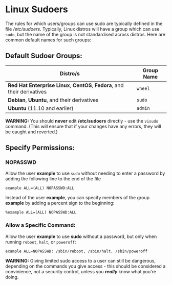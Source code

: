 # Linux Sudoers

The rules for which users/groups can use sudo are typically defined in the file */etc/sudoers*. Typically, Linux distros will have a group which can use `sudo`, but the name of the group is not standardised across distros. Here are common default names for such groups:

## Default Sudoer Groups:

| Distro/s                                                                    | Group Name |
|-----------------------------------------------------------------------------|------------|
| **Red Hat Enterprise Linux**, **CentOS**, **Fedora**, and their derivatives | `wheel`  |
| **Debian**, **Ubuntu**, and their derivatives                               | `sudo`   |
| **Ubuntu** (11.10 and earlier)                                              | `admin`  |

**WARNING:** You should **never** edit **/etc/sudoers** directly - use the `visudo` command. (This will ensure that if your changes have any errors, they will be caught and reverted.)

## Specify Permissions:

### NOPASSWD

Allow the user **example** to use `sudo` without needing to enter a password by adding the following line to the end of the file

`example ALL=(ALL) NOPASSWD:ALL`

Instead of the user **example**, you can specify members of the group **example** by adding a percent sign to the beginning:

`%example ALL=(ALL) NOPASSWD:ALL`

### Allow a Specific Command:

Allow the user **example** to use **sudo** without a password, but only when running `reboot`, `halt`, or `poweroff`:

`example ALL=NOPASSWD: /sbin/reboot, /sbin/halt, /sbin/poweroff`

**WARNING:** Giving limited sudo access to a user can still be dangerous, depending on the commands you give access - this should be considered a convinience, not a security control, unless you ***really*** know what you're doing.
